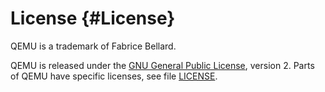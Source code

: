 # License {#License}

QEMU is a trademark of Fabrice Bellard.

QEMU is released under the [GNU General Public
License](https://www.gnu.org/licenses/gpl-2.0.txt), version 2. Parts of
QEMU have specific licenses, see file
[LICENSE](https://git.qemu.org/?p=qemu.git;a=blob_plain;f=LICENSE).
